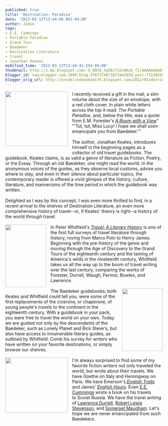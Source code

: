 ```yaml
---
published: true
title: 'Destination: Paradise'
date: '2012-03-13T13:44:00.001-04:00'
author: Jodie
tags:
- E.E. Cummings
- Portable Paradise
- Grand Tour
- Baedeker
- Destination Literature
- travel
- Jonathan Keates
modified_time: '2012-03-13T13:44:41.554-04:00'
thumbnail: http://2.bp.blogspot.com/-X_D850_hqX0/T15xAKuh_fI/AAAAAAAAAYU/w6VTuwcFTfU/s72-c/The-Portable-Paradise.jpg
blogger_id: tag:blogger.com,1999:blog-5767374071871443859.post-7322026998051399661
blogger_orig_url: http://brooklinebooksmith.blogspot.com/2012/03/destination-paradise.html
---
```


<a href="http://2.bp.blogspot.com/-X_D850_hqX0/T15xAKuh_fI/AAAAAAAAAYU/w6VTuwcFTfU/s1600/The-Portable-Paradise.jpg" imageanchor="1" style="clear: left; float: left; margin-bottom: 1em; margin-right: 1em;"><img border="0" height="175" src="http://2.bp.blogspot.com/-X_D850_hqX0/T15xAKuh_fI/AAAAAAAAAYU/w6VTuwcFTfU/s200/The-Portable-Paradise.jpg" width="200" /></a>I recently received&nbsp;a gift in the mail, a slim volume about the size of an envelope, with a red cloth cover. In plain white letters across the top it read: <em>The Portable Paradise</em>, and, below the title, was a quote from E.M. Forester's <em><a href="http://www.brooklinebooksmith-shop.com/book/9780141183299">A Room with a View</a></em>" "'Tut, tut, Miss Lucy! I hope we shall soon emancipate you from Baedeker.'"<br /><br />The author, Jonathan Keates, introduces himself in the beginning pages as a collector of old travel guidebooks. The guidebook, Keates claims, is as valid a genre of literature as Fiction, Poetry, or the Essay. Through an old Baedeker, one might read the world. In the anonymous voices of the guides, as they observe local customs, advise you where to stay, and even in their silence about particular topics, the contemporary reader is offered a vivid glimpse of the history, culture, literature, and mannerisms of the time period in which the guidebook was written.<br /><br />Delighted as I was by this concept, I was even more thrilled to find, in a recent arrival to the shelves of Destination Literature, an even more comprehensive history of travel--or, if Keates' theory is right--a history of the world <em>through </em>travel.<br /><br /><a href="http://1.bp.blogspot.com/-ZO8oL5Ee27c/T15xXsrcSPI/AAAAAAAAAYc/5zfuhzYblfM/s1600/travel-a-literary-history.jpg" imageanchor="1" style="clear: left; float: left; margin-bottom: 1em; margin-right: 1em;"><img border="0" height="200" src="http://1.bp.blogspot.com/-ZO8oL5Ee27c/T15xXsrcSPI/AAAAAAAAAYc/5zfuhzYblfM/s200/travel-a-literary-history.jpg" width="131" /></a>In Peter Whitfield's <em><a href="http://www.brooklinebooksmith-shop.com/book/9781851243389">Travel: A Literary History</a></em> is one of the first full&nbsp;surveys of travel literature through history, roving from Marco Polo to Henry James. Beginning with the pre-history of the genre and moving through the Age of Discovery to the Grand Tours of the eighteenth century and&nbsp;the taming of America's wilds in the nineteenth century, Whitfield takes us all the way up to the boom of travel writing over the last century, comparing the works of Forester, Durrell, Waugh, Fermor, Bowles, and Lawrence.<br /><br /><a href="http://2.bp.blogspot.com/-50gkKvzm280/T15zNUhBjhI/AAAAAAAAAYk/sCEsea-5m24/s1600/139166606.jpg" imageanchor="1" style="clear: right; float: right; margin-bottom: 1em; margin-left: 1em;"><img border="0" height="200" src="http://2.bp.blogspot.com/-50gkKvzm280/T15zNUhBjhI/AAAAAAAAAYk/sCEsea-5m24/s200/139166606.jpg" width="130" /></a>The Baedeker guidebooks, both Keates and Whitfield could tell you, were some of the first replacements of the cicerone, or chaperone, of young people's travels to the continent in the eighteenth century. With a guidebook in&nbsp;your pack, you were free to travel the world on your own. Today we are guided not only by the descendants of the Baedeker, such as&nbsp;Lonely Planet and Rick Steve's, but also have access to innumerable literary guides, as outlined by Whitfield.&nbsp;Comb his survey for writers who have written on your favorite destinations, or simply browse our shelves. <br /><br /><a href="http://1.bp.blogspot.com/-EShJs2SLT8U/T15z2tLpNwI/AAAAAAAAAYs/V5NLUmxRzzM/s1600/EIMI_cummings_index-195x172.jpg" imageanchor="1" style="clear: left; float: left; margin-bottom: 1em; margin-right: 1em;"><img border="0" height="176" src="http://1.bp.blogspot.com/-EShJs2SLT8U/T15z2tLpNwI/AAAAAAAAAYs/V5NLUmxRzzM/s200/EIMI_cummings_index-195x172.jpg" width="200" /></a>I'm always surprised to find some of my favorite fiction writers not only&nbsp;traveled the world, but wrote about their travels. We have Goethe on Italy and Hemingway on Paris. We have Emerson's<a href="http://www.brooklinebooksmith-shop.com/book/9781848855885"> <em>English Traits </em></a>and James' <em><a href="http://www.brooklinebooksmith-shop.com/book/9781848854857">Eng</a>l<a href="http://www.brooklinebooksmith-shop.com/book/9781848854857">ish Hours</a></em>.&nbsp;Even <a href="http://www.brooklinebooksmith-shop.com/book/9780871406521">E.E. Cummings</a> wrote a book on his travels to&nbsp;Soviet Russia. We have the travel writing of <a href="http://www.brooklinebooksmith-shop.com/book/9781604190359">Lawrence Durrell</a>, <a href="http://www.brooklinebooksmith-shop.com/book/9781903238691">Robert Lewis Stevenson</a>, and <a href="http://www.brooklinebooksmith-shop.com/book/9780307473189">Somerset Maugham</a>. Let's hope we are never emancipated from such Baedekers.